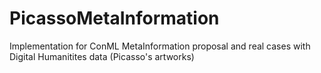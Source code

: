 # PicassoMetaInformation
Implementation for ConML MetaInformation proposal and real cases with Digital Humanitites data (Picasso's artworks)
